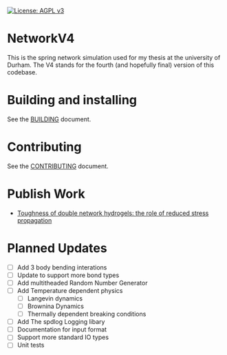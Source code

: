 
[![License: AGPL v3](https://img.shields.io/badge/License-AGPL_v3-blue.svg)](https://www.gnu.org/licenses/agpl-3.0)

# NetworkV4

This is the spring network simulation used for my thesis at the university of Durham.
The V4 stands for the fourth (and hopefully final) version of this codebase.

# Building and installing

See the [BUILDING](BUILDING.md) document.

# Contributing

See the [CONTRIBUTING](CONTRIBUTING.md) document.

# Publish Work
* [Toughness of double network hydrogels: the role of reduced stress propagation](https://arxiv.org/abs/2503.11340)

# Planned Updates

- [ ] Add 3 body bending interations
- [ ] Update to support more bond types
- [ ] Add multitheaded Random Number Generator
- [ ] Add Temperature dependent physics
    - [ ] Langevin dynamics
    - [ ] Brownina Dynamics
    - [ ] Thermally dependent breaking conditions
- [ ] Add The spdlog Logging libary
- [ ] Documentation for input format
- [ ] Support more standard IO types
- [ ] Unit tests